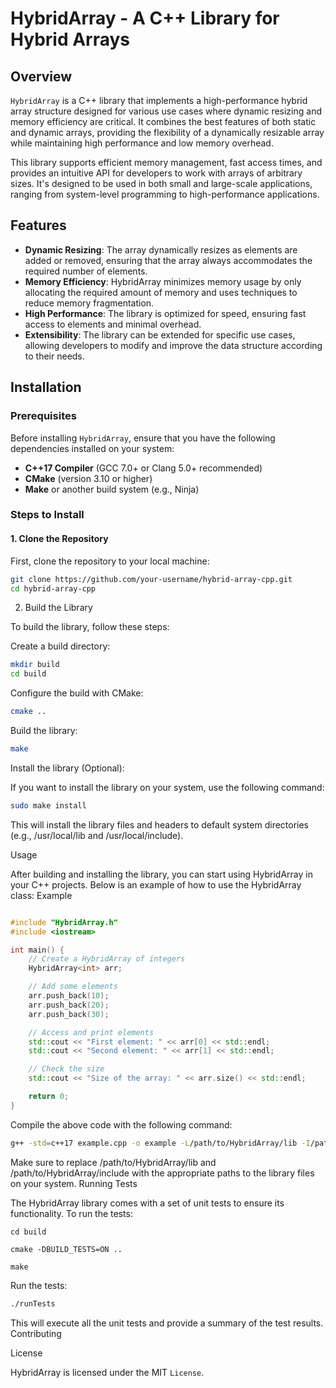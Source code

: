 # HybridArray - A C++ Library for Hybrid Arrays

## Overview

`HybridArray` is a C++ library that implements a high-performance hybrid array structure designed for various use cases where dynamic resizing and memory efficiency are critical. It combines the best features of both static and dynamic arrays, providing the flexibility of a dynamically resizable array while maintaining high performance and low memory overhead.

This library supports efficient memory management, fast access times, and provides an intuitive API for developers to work with arrays of arbitrary sizes. It's designed to be used in both small and large-scale applications, ranging from system-level programming to high-performance applications.

## Features

- **Dynamic Resizing**: The array dynamically resizes as elements are added or removed, ensuring that the array always accommodates the required number of elements.
- **Memory Efficiency**: HybridArray minimizes memory usage by only allocating the required amount of memory and uses techniques to reduce memory fragmentation.
- **High Performance**: The library is optimized for speed, ensuring fast access to elements and minimal overhead.
- **Extensibility**: The library can be extended for specific use cases, allowing developers to modify and improve the data structure according to their needs.

## Installation

### Prerequisites

Before installing `HybridArray`, ensure that you have the following dependencies installed on your system:

- **C++17 Compiler** (GCC 7.0+ or Clang 5.0+ recommended)
- **CMake** (version 3.10 or higher)
- **Make** or another build system (e.g., Ninja)

### Steps to Install

#### 1. Clone the Repository

First, clone the repository to your local machine:

```bash
git clone https://github.com/your-username/hybrid-array-cpp.git
cd hybrid-array-cpp
```
2. Build the Library

To build the library, follow these steps:

Create a build directory:

```bash
mkdir build
cd build
```

Configure the build with CMake:

```bash
cmake ..
```

Build the library:

```bash
make
```

Install the library (Optional):

If you want to install the library on your system, use the following command:

```bash
sudo make install
```

This will install the library files and headers to default system directories (e.g., /usr/local/lib and /usr/local/include).

Usage

After building and installing the library, you can start using HybridArray in your C++ projects. Below is an example of how to use the HybridArray class:
Example

```cpp

#include "HybridArray.h"
#include <iostream>

int main() {
    // Create a HybridArray of integers
    HybridArray<int> arr;

    // Add some elements
    arr.push_back(10);
    arr.push_back(20);
    arr.push_back(30);

    // Access and print elements
    std::cout << "First element: " << arr[0] << std::endl;
    std::cout << "Second element: " << arr[1] << std::endl;

    // Check the size
    std::cout << "Size of the array: " << arr.size() << std::endl;

    return 0;
}
```
Compile the above code with the following command:

```bash
g++ -std=c++17 example.cpp -o example -L/path/to/HybridArray/lib -I/path/to/HybridArray/include
```

Make sure to replace /path/to/HybridArray/lib and /path/to/HybridArray/include with the appropriate paths to the library files on your system.
Running Tests

The HybridArray library comes with a set of unit tests to ensure its functionality. To run the tests:
```
cd build
```
```
cmake -DBUILD_TESTS=ON ..
```
```
make
```

Run the tests:

```bash
./runTests
```

This will execute all the unit tests and provide a summary of the test results.
Contributing


License

HybridArray is licensed under the MIT ``License``.

